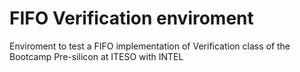 # FIFO Verification enviroment
Enviroment to test a FIFO implementation of Verification class of the Bootcamp Pre-silicon at ITESO with INTEL

